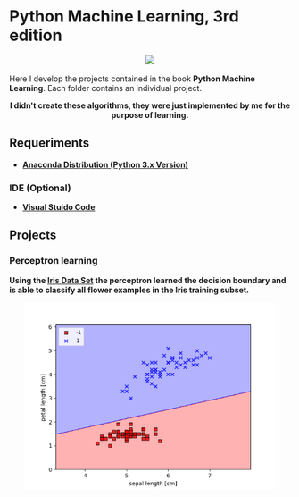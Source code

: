 # Python Machine Learning, 3rd edition


<p align="center">
  <a href="https://www.amazon.com.br/dp/B07VBLX2W7/ref=dp-kindle-redirect?_encoding=UTF8&btkr=1">
    <img src="https://images-na.ssl-images-amazon.com/images/I/41JKpkymExL._SX260_.jpg" width="400">
  </a>
</p>

Here I develop the projects contained in the book ****Python Machine Learning****. Each folder contains an individual project.

<p style="text-align: center;">
<strong>I didn't create these algorithms, they were just implemented by me for the purpose of learning.</storng></p>

## Requeriments

- [Anaconda Distribution (Python 3.x Version)](https://www.anaconda.com/distribution/)

### IDE (Optional)
- [Visual Stuido Code](https://code.visualstudio.com/)

## Projects

### Perceptron learning

Using the [Iris Data Set](https://archive.ics.uci.edu/ml/datasets/iris) the perceptron learned the decision boundary and is able to classify all flower examples in the Iris training subset.

<p align="center">
    <img src="./Perceptron Learning/result.png" width="450">
</p>


